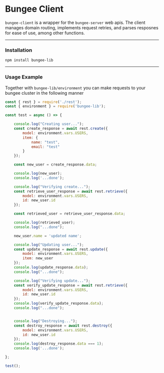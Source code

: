 # Bungee Client
```bungee-client``` is a wrapper for the ```bungee-server``` web apis.  The client manages domain routing, implements request retries, and parses resposnes for ease of use, among other functions.

---
### Installation
```shell script
npm install bungee-lib
``` 
---
### Usage Example
Together with ```bungee-lib/environment``` you can make requests to your bungee cluster in the following manner
```javascript
const { rest } = require('./rest');
const { environment } = require('bungee-lib');

const test = async () => {

    console.log("Creating user...");
    const create_response = await rest.create({
        model: environment.vars.USERS,
        item: {
            name: "test",
            email: "test"
        }
    });

    const new_user = create_response.data;

    console.log(new_user);
    console.log('...done');

    console.log("Verifying create...");
    const retrieve_user_response = await rest.retrieve({
        model: environment.vars.USERS,
        id: new_user.id
    });

    const retrieved_user = retrieve_user_response.data;

    console.log(retrieved_user);
    console.log("...done");

    new_user.name = 'updated name';

    console.log("Updating user...");
    const update_response = await rest.update({
        model: environment.vars.USERS,
        item: new_user
    });
    console.log(update_response.data);
    console.log("...done");

    console.log("Verifying update...");
    const verify_update_response = await rest.retrieve({
        model: environment.vars.USERS,
        id: new_user.id
    });
    console.log(verify_update_response.data);
    console.log("...done");


    console.log("Destroying...");
    const destroy_response = await rest.destroy({
        model: environment.vars.USERS,
        id: new_user.id
    });
    console.log(destroy_response.data === 1);
    console.log('...done');

};

test();
```
